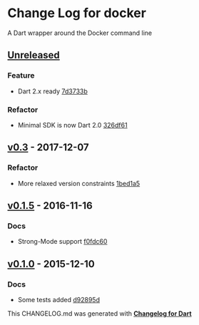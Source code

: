 # Change Log for docker
A Dart wrapper around the Docker command line

## [Unreleased](http://github.com/mikemitterer/dart-docker/compare/v0.3...HEAD)

### Feature
* Dart 2.x ready [7d3733b](https://github.com/mikemitterer/dart-docker/commit/7d3733bc12cca86784f86260d8be75f890309011)

### Refactor
* Minimal SDK is now Dart 2.0 [326df61](https://github.com/mikemitterer/dart-docker/commit/326df612175ba1922ba06e8c95136ab014057494)

## [v0.3](http://github.com/mikemitterer/dart-docker/compare/v0.2...v0.3) - 2017-12-07

### Refactor
* More relaxed version constraints [1bed1a5](https://github.com/mikemitterer/dart-docker/commit/1bed1a52b457bf86a275fc89ab55a0b1d4a9b84e)

## [v0.1.5](http://github.com/mikemitterer/dart-docker/compare/v0.1.4...v0.1.5) - 2016-11-16

### Docs
* Strong-Mode support [f0fdc60](https://github.com/mikemitterer/dart-docker/commit/f0fdc60c2a9e2d566edcd551acffff7c1beda47e)

## [v0.1.0](http://github.com/mikemitterer/dart-docker/compare/v0.1.0) - 2015-12-10

### Docs
* Some tests added [d92895d](https://github.com/mikemitterer/dart-docker/commit/d92895d260513ea3ab29703db9df07b5df09c28c)


This CHANGELOG.md was generated with [**Changelog for Dart**](https://pub.dartlang.org/packages/changelog)
